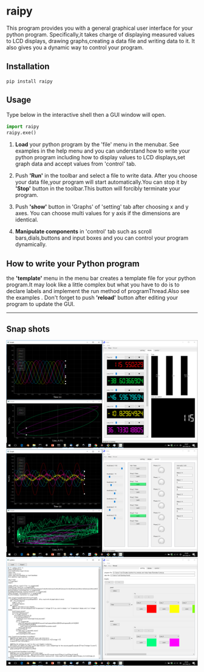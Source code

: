 # raipy

This program provides you with a general graphical user interface for your python program.
Specifically,it takes charge of displaying measured values to LCD displays,
 drawing graphs,creating a data file and writing data to it.
 It also gives you a dynamic way to control your program. 

## Installation

	pip install raipy
	
## Usage
Type below in the interactive shell then a GUI window will open.
```python
import raipy
raipy.exe()
```
1.  **Load** your python program by the 'file' menu in the menubar.
See examples in the help menu and you can understand how to write your python program including how to 
display values to LCD displays,set graph data and accept values from 'control' tab.

2.  Push **'Run'** in the toolbar and select a file to write data.
After you choose your data file,your program will start automatically.You can stop it by 
**'Stop'** button in the toolbar.This button will forcibly terminate your program.

3.  Push **'show'** button in 'Graphs' of 'setting' tab after choosing x and y axes.
You can choose multi values for y axis if the dimensions are identical.

4.  **Manipulate components** in 'control' tab such as scroll bars,dials,buttons and input boxes 
      		and you can control your program dynamically.

## How to write your Python program

the **'template'** menu in the menu bar creates a template file for 
your python program.It may look like a little complex but what you have to do is to declare 
labels and implement the run method of programThread.Also see the examples .
Don't forget to push **'reload'** button after editing your program to update the GUI.

---

## Snap shots
![](https://github.com/threemeninaboat3247/raipy/blob/master/raipy.png)
![](https://github.com/threemeninaboat3247/raipy/blob/master/raipy2.png)
![](https://github.com/threemeninaboat3247/raipy/blob/master/raipy3.png)
